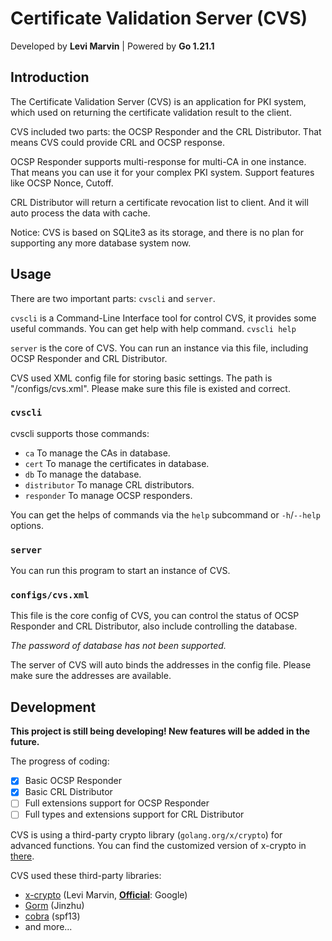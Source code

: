 # Certificate Validation Server (CVS)
Developed by **Levi Marvin** | Powered by **Go 1.21.1**

## Introduction
The Certificate Validation Server (CVS) is an application for PKI system, which used on returning the certificate
validation result to the client.

CVS included two parts: the OCSP Responder and the CRL Distributor. That means CVS could provide CRL and OCSP response.

OCSP Responder supports multi-response for multi-CA in one instance. That means you can use it for your complex PKI
system. Support features like OCSP Nonce, Cutoff.

CRL Distributor will return a certificate revocation list to client. And it will auto process the data with cache.

Notice: CVS is based on SQLite3 as its storage, and there is no plan for supporting any more database system now.

## Usage
There are two important parts: `cvscli` and `server`.

`cvscli` is a Command-Line Interface tool for control CVS, it provides some useful commands.
You can get help with help command. `cvscli help`

`server` is the core of CVS. You can run an instance via this file, including OCSP Responder and CRL Distributor.

CVS used XML config file for storing basic settings. The path is "<executable file>/configs/cvs.xml". Please make sure
this file is existed and correct.

### `cvscli`
cvscli supports those commands:
- `ca` To manage the CAs in database.
- `cert` To manage the certificates in database.
- `db` To manage the database.
- `distributor` To manage CRL distributors.
- `responder` To manage OCSP responders.

You can get the helps of commands via the `help` subcommand or `-h`/`--help` options.

### `server`
You can run this program to start an instance of CVS.

### `configs/cvs.xml`
This file is the core config of CVS, you can control the status of OCSP Responder and CRL Distributor,
also include controlling the database.

*The password of database has not been supported.*

The server of CVS will auto binds the addresses in the config file. Please make sure the addresses are available.

## Development
**This project is still being developing! New features will be added in the future.**

The progress of coding:

- [x] Basic OCSP Responder
- [x] Basic CRL Distributor
- [ ] Full extensions support for OCSP Responder
- [ ] Full types and extensions support for CRL Distributor

CVS is using a third-party crypto library (`golang.org/x/crypto`) for advanced functions.
You can find the customized version of x-crypto in [there](https://github.com/LeviMarvin/go-x-crypto).

CVS used these third-party libraries:
- [x-crypto](https://github.com/LeviMarvin/go-x-crypto) (Levi Marvin, **[Official](https://pkg.go.dev/golang.org/x/crypto)**: Google)
- [Gorm](https://gorm.io) (Jinzhu)
- [cobra](https://github.com/spf13/cobra) (spf13)
- and more...